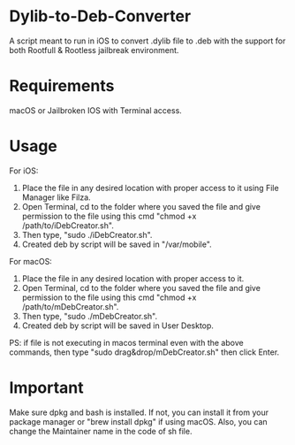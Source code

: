 # Dylib-to-Deb-Converter
A script meant to run in iOS to convert .dylib file to .deb with the support for both Rootfull &amp; Rootless jailbreak environment.

# Requirements
macOS or Jailbroken IOS with Terminal access.

# Usage
For iOS:

1) Place the file in any desired location with proper access to it using File Manager like Filza.
2) Open Terminal, cd to the folder where you saved the file and give permission to the file using this cmd "chmod +x /path/to/iDebCreator.sh".
3) Then type, "sudo ./iDebCreator.sh".
4) Created deb by script will be saved in "/var/mobile".

For macOS:

1) Place the file in any desired location with proper access to it.
2) Open Terminal, cd to the folder where you saved the file and give permission to the file using this cmd "chmod +x /path/to/mDebCreator.sh".
3) Then type, "sudo ./mDebCreator.sh".
4) Created deb by script will be saved in
User Desktop.


PS: if file is not executing in macos terminal even with the above commands, then type "sudo drag&drop/mDebCreator.sh" then click Enter.

# Important
Make sure dpkg and bash is installed.
If not, you can install it from your package manager or "brew install dpkg" if using macOS.
Also, you can change the Maintainer name in the code of sh file.
